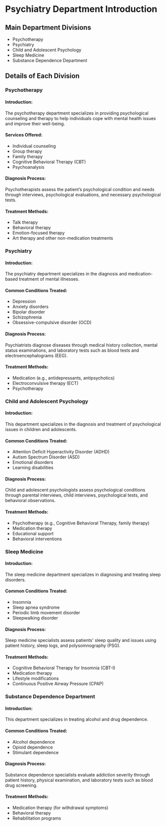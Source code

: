 # Psychiatry Department Introduction

## Main Department Divisions
   - Psychotherapy
   - Psychiatry
   - Child and Adolescent Psychology
   - Sleep Medicine
   - Substance Dependence Department

## Details of Each Division

### Psychotherapy
#### Introduction:
The psychotherapy department specializes in providing psychological counseling and therapy to help individuals cope with mental health issues and improve their well-being.

#### Services Offered:
- Individual counseling
- Group therapy
- Family therapy
- Cognitive Behavioral Therapy (CBT)
- Psychoanalysis

#### Diagnosis Process:
Psychotherapists assess the patient’s psychological condition and needs through interviews, psychological evaluations, and necessary psychological tests.

#### Treatment Methods:
- Talk therapy
- Behavioral therapy
- Emotion-focused therapy
- Art therapy and other non-medication treatments

### Psychiatry
#### Introduction:
The psychiatry department specializes in the diagnosis and medication-based treatment of mental illnesses.

#### Common Conditions Treated:
- Depression
- Anxiety disorders
- Bipolar disorder
- Schizophrenia
- Obsessive-compulsive disorder (OCD)

#### Diagnosis Process:
Psychiatrists diagnose diseases through medical history collection, mental status examinations, and laboratory tests such as blood tests and electroencephalograms (EEG).

#### Treatment Methods:
- Medication (e.g., antidepressants, antipsychotics)
- Electroconvulsive therapy (ECT)
- Psychotherapy

### Child and Adolescent Psychology
#### Introduction:
This department specializes in the diagnosis and treatment of psychological issues in children and adolescents.

#### Common Conditions Treated:
- Attention Deficit Hyperactivity Disorder (ADHD)
- Autism Spectrum Disorder (ASD)
- Emotional disorders
- Learning disabilities

#### Diagnosis Process:
Child and adolescent psychologists assess psychological conditions through parental interviews, child interviews, psychological tests, and behavioral observations.

#### Treatment Methods:
- Psychotherapy (e.g., Cognitive Behavioral Therapy, family therapy)
- Medication therapy
- Educational support
- Behavioral interventions

### Sleep Medicine
#### Introduction:
The sleep medicine department specializes in diagnosing and treating sleep disorders.

#### Common Conditions Treated:
- Insomnia
- Sleep apnea syndrome
- Periodic limb movement disorder
- Sleepwalking disorder

#### Diagnosis Process:
Sleep medicine specialists assess patients' sleep quality and issues using patient history, sleep logs, and polysomnography (PSG).

#### Treatment Methods:
- Cognitive Behavioral Therapy for Insomnia (CBT-I)
- Medication therapy
- Lifestyle modifications
- Continuous Positive Airway Pressure (CPAP)

### Substance Dependence Department
#### Introduction:
This department specializes in treating alcohol and drug dependence.

#### Common Conditions Treated:
- Alcohol dependence
- Opioid dependence
- Stimulant dependence

#### Diagnosis Process:
Substance dependence specialists evaluate addiction severity through patient history, physical examination, and laboratory tests such as blood drug screening.

#### Treatment Methods:
- Medication therapy (for withdrawal symptoms)
- Behavioral therapy
- Rehabilitation programs